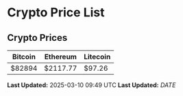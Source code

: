 # Crypto Price List

## Crypto Prices
| Bitcoin | Ethereum | Litecoin |
| ------- | -------- | -------- |
| $82894 | $2117.77 | $97.26 |
**Last Updated:** 2025-03-10 09:49 UTC
**Last Updated:** $DATE$

